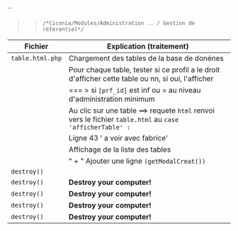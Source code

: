 
 ``
 
   >> ``/*Ciconia/Modules/Administration .. / Gestion de référentiel*/``
  
| Fichier         | Explication (traitement)                                                                               |
| ----------------| ------------------------------                                                                         |
| `table.html.php`| Chargement des tables de la base de donénes                                                            |
|                 | Pour chaque table, tester si ce profil a le droit d'afficher cette table ou nn, si oui, l'afficher     |
|                 | === > si `[prf_id]` est inf ou = au niveau d'administration minimum                                    |
|                 | Au clic sur une table ==> requete `html` renvoi vers le fichier `table.html` au `case 'afficherTable' :`|
|                 | Ligne 43 ' a voir avec fabrice'                                    |
|                 | Affichage de la liste des tables                                   |
|                 | " + " Ajouter une ligne `(getModalCreat()) `                       |
| `destroy()`     |      |
| `destroy()`     | **Destroy your computer!**     |
| `destroy()`     | **Destroy your computer!**     |
| `destroy()`     | **Destroy your computer!**     |
| `destroy()`     | **Destroy your computer!**     |

